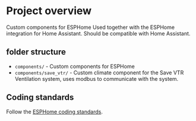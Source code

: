 # Project overview
Custom components for ESPHome
Used together with the ESPHome integration for Home Assistant. Should be compatible with Home Assistant.

## folder structure
- `components/` - Custom components for ESPHome
- `components/save_vtr/` - Custom climate component for the Save VTR Ventilation system, uses modbus to communicate with the system.

## Coding standards
Follow the [ESPHome coding standards](https://esphome.io/guides/coding_standards.html).
